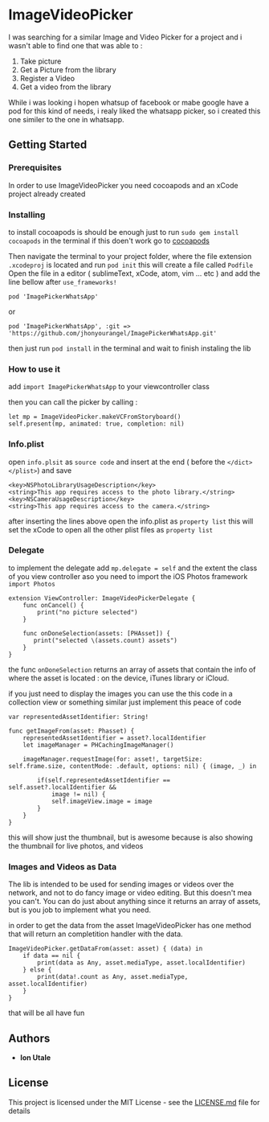 # ImageVideoPicker
I was searching for a similar Image and Video Picker for a project and i wasn't able to find one that was able to :
1. Take picture
2. Get a Picture from the library
3. Register a Video
4. Get a video from the library

While i was looking i hopen whatsup of facebook or mabe google have a pod for this kind of needs, i realy liked the whatsapp picker, so i created this one similer to the one in whatsapp.

## Getting Started


### Prerequisites

In order to use ImageVideoPicker you need cocoapods and an xCode project already created

### Installing

to install cocoapods is should be enough just to run `sudo gem install cocoapods` in the terminal
if this doen't work go to [cocoapods](https://cocoapods.org/)

Then navigate the terminal to your project folder, where the file extension `.xcodeproj` is located and run `pod init`
this will create a file called `Podfile`
Open the file in a editor ( sublimeText, xCode, atom, vim ... etc ) and add the line bellow after `use_frameworks!`

```
pod 'ImagePickerWhatsApp'
```
or 
```
pod 'ImagePickerWhatsApp', :git => 'https://github.com/jhonyourangel/ImagePickerWhatsApp.git'
```

then just run `pod install` in the terminal and wait to finish instaling the lib

### How to use it

add `import ImagePickerWhatsApp` to your viewcontroller class

then you can call the picker by calling :
```
let mp = ImageVideoPicker.makeVCFromStoryboard()
self.present(mp, animated: true, completion: nil)
```

### Info.plist
open `info.plsit` as `source code` and insert at the end (  before the ` </dict> </plist> `)  and save
```
<key>NSPhotoLibraryUsageDescription</key>
<string>This app requires access to the photo library.</string>
<key>NSCameraUsageDescription</key>
<string>This app requires access to the camera.</string>
```

after inserting the lines above open the info.plist as `property list` this will set the xCode to open all the other plist files as `property list`

### Delegate
to implement the delegate add `mp.delegate = self` and the extent the class of you view controller
aso you need to import the iOS Photos framework `import Photos`

````
extension ViewController: ImageVideoPickerDelegate {
    func onCancel() {
        print("no picture selected")
    }

    func onDoneSelection(assets: [PHAsset]) {
       print("selected \(assets.count) assets")
    }
}
````

the func `onDoneSelection` returns an array of assets that contain the info of where the asset is located : on the device, iTunes library or iCloud.

if you just need to display the images you can use the this code in a collection view or something similar just implement this peace of code
````
var representedAssetIdentifier: String!

func getImageFrom(asset: Phasset) {
    representedAssetIdentifier = asset?.localIdentifier
    let imageManager = PHCachingImageManager()

    imageManager.requestImage(for: asset!, targetSize: self.frame.size, contentMode: .default, options: nil) { (image, _) in

        if(self.representedAssetIdentifier == self.asset?.localIdentifier &&
            image != nil) {
            self.imageView.image = image
        }
    }
}

````

this will show just the thumbnail, but is awesome because is also showing the thumbnail for live photos, and videos

### Images and Videos as Data

The lib is intended to be used for sending images or videos over the network, and not to do fancy image or video editing. But this doesn't mea you can't. You can do just about anything since it returns an array of assets, but is you job to implement what you need.

in order to get the data from the asset ImageVideoPicker has one method that will return an completition handler with the data. 

```
ImageVideoPicker.getDataFrom(asset: asset) { (data) in
    if data == nil {
        print(data as Any, asset.mediaType, asset.localIdentifier)
    } else {
        print(data!.count as Any, asset.mediaType, asset.localIdentifier)
    }
}
```
that will be all
have fun

## Authors

* **Ion Utale** 

## License

This project is licensed under the MIT License - see the [LICENSE.md](LICENSE.md) file for details




